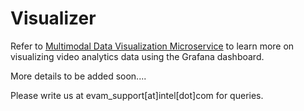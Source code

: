 # Visualizer

Refer to [Multimodal Data Visualization Microservice](https://docs.edgeplatform.intel.com/visualization-microservice/user-guide/Overview.html) to learn more on visualizing video analytics data using the Grafana dashboard. 

More details to be added soon....

Please write us at evam_support[at]intel[dot]com for queries.